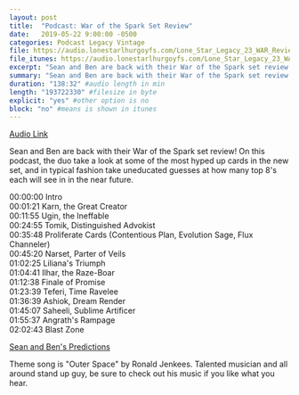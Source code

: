 ```yaml
---
layout: post
title:  "Podcast: War of the Spark Set Review"
date:   2019-05-22 9:00:00 -0500
categories: Podcast Legacy Vintage
file: https://audio.lonestarlhurgoyfs.com/Lone_Star_Legacy_23_WAR_Review.mp3
file_itunes: https://audio.lonestarlhurgoyfs.com/Lone_Star_Legacy_23_WAR_Review.mp3
excerpt: "Sean and Ben are back with their War of the Spark set review! On this podcast, the duo take a look at some of the most hyped up cards in the new set, and in typical fashion take uneducated guesses at how many top 8's each will see in in the near future."
summary: "Sean and Ben are back with their War of the Spark set review! On this podcast, the duo take a look at some of the most hyped up cards in the new set, and in typical fashion take uneducated guesses at how many top 8's each will see in in the near future."
duration: "138:32" #audio length in min
length: "193722330" #filesize in byte
explicit: "yes" #other option is no
block: "no" #means is shown in itunes
---
```


[Audio Link](https://audio.lonestarlhurgoyfs.com/Lone_Star_Legacy_23_WAR_Review.mp3)

Sean and Ben are back with their War of the Spark set review! On this podcast, the duo take a look at some of the most hyped up cards in the new set, and in typical fashion take uneducated guesses at how many top 8's each will see in in the near future.

00:00:00 Intro   
00:01:21 Karn, the Great Creator   
00:11:55 Ugin, the Ineffable   
00:24:55 Tomik, Distinguished Advokist   
00:35:48 Proliferate Cards (Contentious Plan, Evolution Sage, Flux Channeler)   
00:45:20 Narset, Parter of Veils   
01:02:25 Liliana's Triumph   
01:04:41 Ilhar, the Raze-Boar   
01:12:38 Finale of Promise   
01:23:39 Teferi, Time Ravelee   
01:36:39 Ashiok, Dream Render   
01:45:07 Saheeli, Sublime Artificer   
01:55:37 Angrath's Rampage   
02:02:43 Blast Zone   

[Sean and Ben's Predictions](https://docs.google.com/spreadsheets/d/1UrDI6GMBokg5W1dnMCKW6qHx4br6r_pFmPnsbDz_wyM/)

Theme song is "Outer Space" by Ronald Jenkees. Talented musician and all around stand up guy, be sure to check out his music if you like what you hear.
